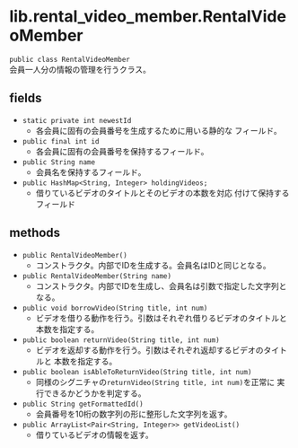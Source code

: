 # lib.rental_video_member.RentalVideoMember
`public class RentalVideoMember`  
会員一人分の情報の管理を行うクラス。

## fields
- `static private int newestId`
  - 各会員に固有の会員番号を生成するために用いる静的な
    フィールド。
- `public final int id`
  - 各会員に固有の会員番号を保持するフィールド。
- `public String name`
  - 会員名を保持するフィールド。
- `public HashMap<String, Integer> holdingVideos;`
  - 借りているビデオのタイトルとそのビデオの本数を対応
    付けて保持するフィールド

## methods
- `public RentalVideoMember()`
  - コンストラクタ。内部でIDを生成する。会員名はIDと同じとなる。
- `public RentalVideoMember(String name)`
  - コンストラクタ。内部でIDを生成し、会員名は引数で指定した文字列となる。
- `public void borrowVideo(String title, int num)`
  - ビデオを借りる動作を行う。引数はそれぞれ借りるビデオのタイトルと
    本数を指定する。
- `public boolean returnVideo(String title, int num)`
  - ビデオを返却する動作を行う。引数はそれぞれ返却するビデオのタイトルと
    本数を指定する。
- `public boolean isAbleToReturnVideo(String title, int num)`
  - 同様のシグニチャの`returnVideo(String title, int num)`を正常に
    実行できるかどうかを判定する。
- `public String getFormattedId()`
  - 会員番号を10桁の数字列の形に整形した文字列を返す。
- `public ArrayList<Pair<String, Integer>> getVideoList()`
  - 借りているビデオの情報を返す。
